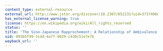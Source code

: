 ```yaml
---
content_type: external-resource
external_url: http://www.jstor.org/discover/10.2307/652231?uid=3737496&uid=2129&uid=2&uid=70&uid=4&sid=55984938683
has_external_license_warning: true
license: https://en.wikipedia.org/wiki/All_rights_reserved
status: ''
title: 'The Sino-Japanese Rapprochement: A Relationship of Ambivalence'
uid: 093b5f99-3cdd-4a7f-9029-c430c51e7e7b
wayback_url: ''
---
```

